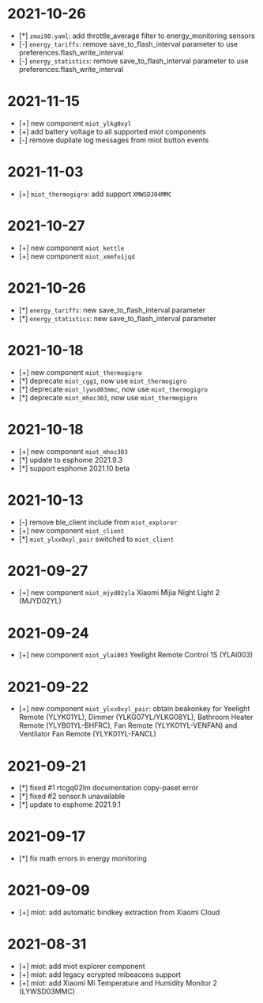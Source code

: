 # 2021-10-26
* [*] `zmai90.yaml`: add throttle_average filter to energy_monitoring sensors
* [-] `energy_tariffs`: remove save_to_flash_interval parameter to use preferences.flash_write_interval
* [-] `energy_statistics`: remove save_to_flash_interval parameter to use preferences.flash_write_interval

# 2021-11-15
* [+] new component `miot_ylkg0xyl`
* [+] add battery voltage to all supported miot components
* [-] remove dupliate log messages from miot button events

# 2021-11-03
* [+] `miot_thermogigro`: add support `XMWSDJ04MMC`

# 2021-10-27
* [+] new component `miot_kettle`
* [+] new component `miot_xmmfo1jqd`

# 2021-10-26
* [*] `energy_tariffs`: new save_to_flash_interval parameter
* [*] `energy_statistics`: new save_to_flash_interval parameter

# 2021-10-18
* [+] new component `miot_thermogigro`
* [*] deprecate `miot_cgg1`, now use `miot_thermogigro`
* [*] deprecate `miot_lywsd03mmc`, now use `miot_thermogigro`
* [*] deprecate `miot_mhoc303`, now use `miot_thermogigro`

# 2021-10-18
* [+] new component `miot_mhoc303`
* [*] update to esphome 2021.9.3
* [*] support esphome 2021.10 beta

# 2021-10-13
* [-] remove ble_client include from `miot_explorer`
* [+] new component `miot_client`
* [*] `miot_ylxx0xyl_pair` switched to `miot_client`

# 2021-09-27
* [+] new component `miot_mjyd02yla` Xiaomi Mijia Night Light 2 (MJYD02YL)

# 2021-09-24
* [+] new component `miot_ylai003` Yeelight Remote Control 1S (YLAI003)

# 2021-09-22
* [+] new component `miot_ylxx0xyl_pair`: obtain beakonkey for Yeelight Remote (YLYK01YL), Dimmer (YLKG07YL/YLKG08YL), Bathroom Heater Remote (YLYB01YL-BHFRC), Fan Remote (YLYK01YL-VENFAN) and Ventilator Fan Remote (YLYK01YL-FANCL)

# 2021-09-21
* [*] fixed #1 rtcgq02lm documentation copy-paset error
* [*] fixed #2 sensor.h unavailable
* [*] update to esphome 2021.9.1

# 2021-09-17
* [*] fix math errors in energy monitoring

# 2021-09-09
* [+] miot: add automatic bindkey extraction from Xiaomi Cloud

# 2021-08-31
* [+] miot: add miot explorer component
* [+] miot: add legacy ecrypted mibeacons support
* [+] miot: add Xiaomi Mi Temperature and Humidity Monitor 2 (LYWSD03MMC)
